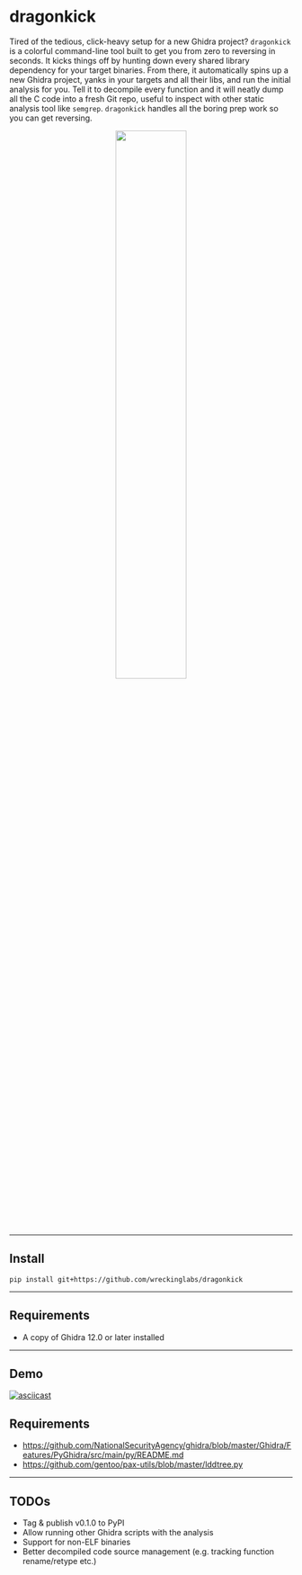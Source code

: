 # dragonkick
Tired of the tedious, click-heavy setup for a new Ghidra project? `dragonkick` is a colorful command-line tool built to get you from zero to reversing in seconds. It kicks things off by hunting down every shared library dependency for your target binaries. From there, it automatically spins up a new Ghidra project, yanks in your targets and all their libs, and run the initial analysis for you. Tell it to decompile every function and it will neatly dump all the C code into a fresh Git repo, useful to inspect with other static analysis tool like `semgrep`. `dragonkick` handles all the boring prep work so you can get reversing.

<p align="center" width="100%">
    <img width="50%" src="https://i.makeagif.com/media/3-18-2021/cC4eoe.gif">
</p>

---
## Install
```
pip install git+https://github.com/wreckinglabs/dragonkick
```

---
## Requirements
- A copy of Ghidra 12.0 or later installed

---
## Demo
[![asciicast](https://asciinema.org/a/qmci5rrWoI8a11UpS8qepcRvh.svg)](https://asciinema.org/a/qmci5rrWoI8a11UpS8qepcRvh)

## Requirements
- https://github.com/NationalSecurityAgency/ghidra/blob/master/Ghidra/Features/PyGhidra/src/main/py/README.md
- https://github.com/gentoo/pax-utils/blob/master/lddtree.py

---
## TODOs
- Tag & publish v0.1.0 to PyPI
- Allow running other Ghidra scripts with the analysis
- Support for non-ELF binaries
- Better decompiled code source management (e.g. tracking function rename/retype etc.)

